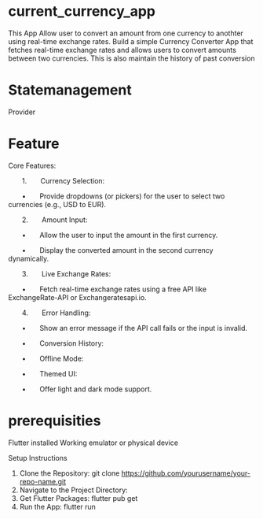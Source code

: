 # current_currency_app
This App Allow user to convert an amount from one currency to anothter using real-time exchange rates.
Build a simple Currency Converter App that fetches real-time exchange rates and allows users to convert amounts between two currencies.
This is also maintain the  history  of past conversion 

# Statemanagement 
Provider 

# Feature 
Core Features: 

  1.  Currency Selection: 

  •  Provide dropdowns (or pickers) for the user to select two currencies (e.g., USD to EUR). 

  2.  Amount Input: 

  •  Allow the user to input the amount in the first currency. 

  •  Display the converted amount in the second currency dynamically. 

  3.  Live Exchange Rates: 

  •  Fetch real-time exchange rates using a free API like ExchangeRate-API or Exchangeratesapi.io. 

  4.  Error Handling: 

  •  Show an error message if the API call fails or the input is invalid. 

  •  Conversion History: 

  •  Offline Mode: 

  •  Themed UI: 

  •  Offer light and dark mode support. 

  



# prerequisities
Flutter installed 
Working emulator or physical device 


Setup Instructions
1. Clone the Repository:
git clone https://github.com/yourusername/your-repo-name.git
2. Navigate to the Project Directory:
3. Get Flutter Packages:
flutter pub get
4. Run the App:
flutter run


